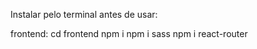 Instalar pelo terminal antes de usar:

frontend:
    cd frontend
    npm i
    npm i sass
    npm i react-router